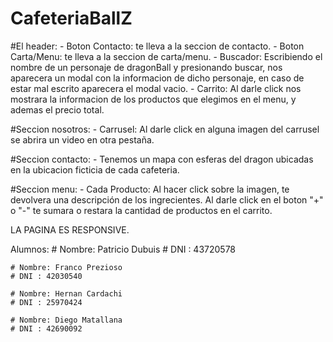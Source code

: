 # CafeteriaBallZ

#El header:
    - Boton Contacto: te lleva a la seccion de contacto.
    - Boton Carta/Menu: te lleva a la seccion de carta/menu.
    - Buscador: Escribiendo el nombre de un personaje de dragonBall y presionando buscar, nos aparecera un modal con la informacion de dicho personaje, en caso de estar mal escrito aparecera el modal vacio.
    - Carrito: Al darle click nos mostrara la informacion de los productos que elegimos en el menu, y ademas el precio total.

#Seccion nosotros:
    - Carrusel: Al darle click en alguna imagen del carrusel se abrira un video en otra pestaña.

#Seccion contacto:
    - Tenemos un mapa con esferas del dragon ubicadas en la ubicacion ficticia de cada cafeteria.

#Seccion menu:
    - Cada Producto: Al hacer click sobre la imagen, te devolvera una descripción de los ingrecientes. Al darle click en el boton "+" o "-" te sumara o restara la cantidad de productos en el carrito.

LA PAGINA ES RESPONSIVE.

Alumnos:
    # Nombre: Patricio Dubuis
    # DNI : 43720578

    # Nombre: Franco Prezioso
    # DNI : 42030540

    # Nombre: Hernan Cardachi
    # DNI : 25970424

    # Nombre: Diego Matallana
    # DNI : 42690092

